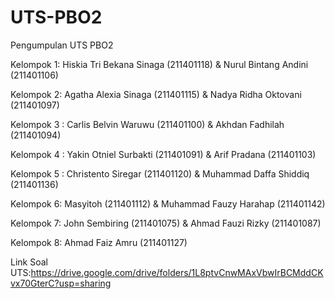 # UTS-PBO2
Pengumpulan UTS PBO2


Kelompok 1:
Hiskia Tri Bekana Sinaga (211401118) & Nurul Bintang Andini (211401106)


Kelompok 2:
Agatha Alexia Sinaga (211401115) & Nadya Ridha Oktovani (211401097) 


Kelompok 3 : 
Carlis Belvin Waruwu (211401100) & Akhdan Fadhilah (211401094)


Kelompok 4 :
Yakin Otniel Surbakti (211401091) & Arif Pradana (211401103)


Kelompok 5 :
Christento Siregar (211401120) & Muhammad Daffa Shiddiq (211401136)


Kelompok 6:
Masyitoh (211401112) & Muhammad Fauzy Harahap (211401142)


Kelompok 7:
John Sembiring (211401075) & Ahmad Fauzi Rizky (211401087)

Kelompok 8:
Ahmad Faiz Amru (211401127)


Link Soal UTS:https://drive.google.com/drive/folders/1L8ptvCnwMAxVbwIrBCMddCKvx70GterC?usp=sharing
